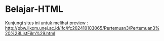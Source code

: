# Belajar-HTML

Kunjungi situs ini untuk melihat preview : http://pbw.ilkom.unej.ac.id/ifc/ifc202410103065/Pertemuan3/Pertemuan3%20%28ListFilm%29.html
